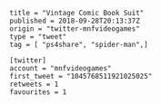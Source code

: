 ```
title = "Vintage Comic Book Suit"
published = 2018-09-28T20:13:37Z
origin = "twitter-mnfvideogames"
type = "tweet"
tag = [ "ps4share", "spider-man",]

[twitter]
account = "mnfvideogames"
first_tweet = "1045768511921025025"
retweets = 1
favourites = 1
```

<p class='image'><img src='https://mnf.m17s.net/2018/09/28/DoNQ6vaXoAAInlT.jpg' alt=''></p>

